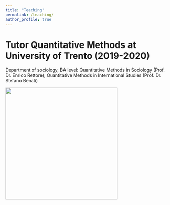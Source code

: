 ```yaml
---
title: "Teaching"
permalink: /teaching/
author_profile: true
---
```


Tutor Quantitative Methods at University of Trento (2019-2020)
======

Department of sociology, BA level: Quantitative Methods in Sociology (Prof. Dr. Enrico Rettore); Quantitative Methods in International Studies (Prof. Dr. Stefano Benati)

<img src="http://gaiaghirardi.github.io/images/tea.jpeg" width="350" />
